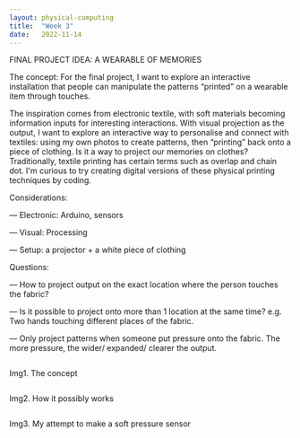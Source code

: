 ```yaml
---
layout: physical-computing
title:  "Week 3"
date:   2022-11-14
---
```


<div id="content-container">
  <div class="col w-45">
    <div class="text-wrapper">
      <p>FINAL PROJECT IDEA: A WEARABLE OF MEMORIES</p>
      <p>The concept: For the final project, I want to explore an interactive installation that people can manipulate the patterns “printed” on a wearable item through touches.</p>
      <p>The inspiration comes from electronic textile, with soft materials becoming information inputs for interesting interactions. With visual projection as the output, I want to explore an interactive way to personalise and connect with textiles: using my own photos to create patterns, then “printing” back onto a piece of clothing. Is it a way to project our memories on clothes? Traditionally, textile printing has certain terms such as overlap and chain dot. I'm curious to try creating digital versions of these physical printing techniques by coding.</p>
    <p>Considerations:</p>
        <p>— Electronic: Arduino, sensors</p>
        <p>— Visual: Processing</p>
        <p>— Setup: a projector + a white piece of clothing</p>
    <p>Questions:</p>
        <p>— How to project output on the exact location where the person touches the fabric?</p>
        <p>— Is it possible to project onto more than 1 location at the same time? e.g. Two hands touching different places of the fabric.</p>
        <p>— Only project patterns when someone put pressure onto the fabric. The more pressure, the wider/ expanded/ clearer the output.</p>
    </div>
  </div>
</div>
    
  <div class="col w-45">
    <div class="img-wrapper">
      <img src="{{site.baseurl}}/assets/img/physical-computing/week3/1.jpeg" alt="">
      <p>Img1. The concept</p>
    </div>
    <div class="img-wrapper">
      <img src="{{site.baseurl}}/assets/img/physical-computing/week3/2.jpeg" alt="">
      <p>Img2. How it possibly works</p>
    </div>
    <div class="img-wrapper">
      <img src="{{site.baseurl}}/assets/img/physical-computing/week3/3.jpg" alt="">
      <p>Img3. My attempt to make a soft pressure sensor</p>
    </div>
  </div>
</div>